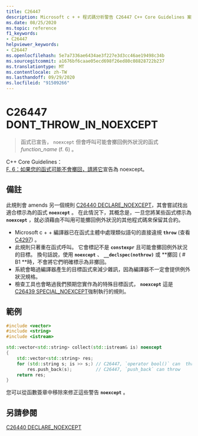 ```yaml
---
title: C26447
description: Microsoft c + + 程式碼分析警告 C26447 C++ Core Guidelines 案例 F. 6。
ms.date: 08/25/2020
ms.topic: reference
f1_keywords:
- C26447
helpviewer_keywords:
- C26447
ms.openlocfilehash: 5e7a7336ae6434ae3f227e3d3cc46ae19498c34b
ms.sourcegitcommit: a1676bf6caae05ecd698f26ed80c08828722b237
ms.translationtype: MT
ms.contentlocale: zh-TW
ms.lasthandoff: 09/29/2020
ms.locfileid: "91509266"
---
```

# <a name="c26447-dont_throw_in_noexcept"></a>C26447 DONT_THROW_IN_NOEXCEPT

> 函式已宣告， `noexcept` 但會呼叫可能會擲回例外狀況的函式 *function_name* (f. 6) 。

C++ Core Guidelines： \
[F. 6：如果您的函式可能不會擲回，請將它](https://github.com/isocpp/CppCoreGuidelines/blob/master/CppCoreGuidelines.md#f6-if-your-function-may-not-throw-declare-it-noexcept)宣告為 noexcept。

## <a name="remarks"></a>備註

此規則會 amends 另一個規則 [C26440 DECLARE_NOEXCEPT](c26440.md)，其會嘗試找出適合標示為的函式 **`noexcept`** 。 在此情況下，其概念是，一旦您將某些函式標示為 **`noexcept`** ，就必須藉由不叫用可能擲回例外狀況的其他程式碼來保留其合約。

- Microsoft c + + 編譯器已在函式主體中處理類似語句的直接違規 **`throw`** (查看 [C4297](../error-messages/compiler-warnings/compiler-warning-level-1-c4297.md)) 。
- 此規則只著重在函式呼叫。 它會標記不是 **`constexpr`** 且可能會擲回例外狀況的目標。 換句話說，使用 **`noexcept`** 、 **`__declspec(nothrow)`** 或 **擲回 ( # B1 **時，不會將它們明確標示為非擲回。
- 系統會略過編譯器產生的目標函式來減少雜訊，因為編譯器不一定會提供例外狀況規格。
- 檢查工具也會略過我們預期您實作為的特殊目標函式， **`noexcept`** 這是 [C26439 SPECIAL_NOEXCEPT](c26439.md)強制執行的規則。

## <a name="example"></a>範例

```cpp
#include <vector>
#include <string>
#include <istream>

std::vector<std::string> collect(std::istream& is) noexcept
{
    std::vector<std::string> res;
    for (std::string s; is >> s;) // C26447, `operator bool()` can  throw, std::string's allocator can throw
        res.push_back(s);         // C26447, `push_back` can throw
    return res;
}
```

您可以從函數簽章中移除來修正這些警告 **`noexcept`** 。

## <a name="see-also"></a>另請參閱

[C26440 DECLARE_NOEXCEPT](c26440.md)
